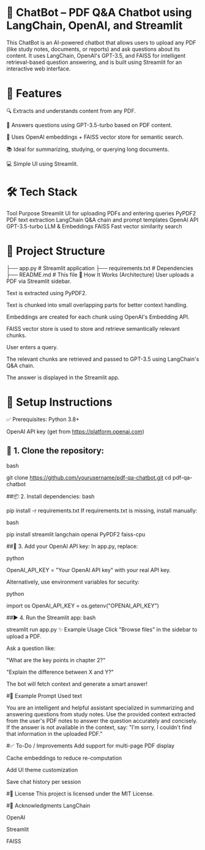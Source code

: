 # 📄 ChatBot – PDF Q&A Chatbot using LangChain, OpenAI, and Streamlit

This ChatBot is an AI-powered chatbot that allows users to upload any PDF (like study notes, documents, or reports) and ask questions about its content. 
It uses LangChain, OpenAI's GPT-3.5, and FAISS for intelligent retrieval-based question answering, and is built using Streamlit for an interactive web interface.

# 🚀 Features

🔍 Extracts and understands content from any PDF.

🤖 Answers questions using GPT-3.5-turbo based on PDF content.

🧠 Uses OpenAI embeddings + FAISS vector store for semantic search.

📚 Ideal for summarizing, studying, or querying long documents.

💻 Simple UI using Streamlit.

# 🛠️ Tech Stack

Tool	Purpose
Streamlit	UI for uploading PDFs and entering queries
PyPDF2	PDF text extraction
LangChain	Q&A chain and prompt templates
OpenAI API	GPT-3.5-turbo LLM & Embeddings
FAISS	Fast vector similarity search

# 📂 Project Structure

├── app.py                # Streamlit application
├── requirements.txt      # Dependencies
├── README.md             # This file
🧠 How It Works (Architecture)
User uploads a PDF via Streamlit sidebar.

Text is extracted using PyPDF2.

Text is chunked into small overlapping parts for better context handling.

Embeddings are created for each chunk using OpenAI's Embedding API.

FAISS vector store is used to store and retrieve semantically relevant chunks.

User enters a query.

The relevant chunks are retrieved and passed to GPT-3.5 using LangChain's Q&A chain.

The answer is displayed in the Streamlit app.

# 🧾 Setup Instructions
✅ Prerequisites:
Python 3.8+

OpenAI API key (get from https://platform.openai.com)

## 🔧 1. Clone the repository:
bash

git clone https://github.com/yourusername/pdf-qa-chatbot.git
cd pdf-qa-chatbot

##📦 2. Install dependencies:
bash

pip install -r requirements.txt
If requirements.txt is missing, install manually:

bash

pip install streamlit langchain openai PyPDF2 faiss-cpu

##🔑 3. Add your OpenAI API key:
In app.py, replace:

python

OpenAI_API_KEY = "Your OpenAI API key"
with your real API key.

Alternatively, use environment variables for security:

python

import os
OpenAI_API_KEY = os.getenv("OPENAI_API_KEY")

##▶️ 4. Run the Streamlit app:
bash

streamlit run app.py
✨ Example Usage
Click "Browse files" in the sidebar to upload a PDF.

Ask a question like:

"What are the key points in chapter 2?"

"Explain the difference between X and Y?"

The bot will fetch context and generate a smart answer!

#🧪 Example Prompt Used
text

You are an intelligent and helpful assistant specialized in summarizing and answering questions from study notes.
Use the provided context extracted from the user's PDF notes to answer the question accurately and concisely.
If the answer is not available in the context, say: "I'm sorry, I couldn't find that information in the uploaded PDF."

#✅ To-Do / Improvements
 Add support for multi-page PDF display

 Cache embeddings to reduce re-computation

 Add UI theme customization

 Save chat history per session

#📄 License
This project is licensed under the MIT License.

#👋 Acknowledgments
LangChain

OpenAI

Streamlit

FAISS
